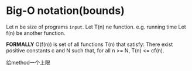 # Big-O notation(bounds)
Let n be size of programs `input`.
Let T(n) ne function. e.g. running time
Let f(n) be another function. 

**FORMALLY** O(f(n)) is set of all functions T(n) that satisfy: There exist positive constants c and N such that, for all n >= N, T(n) <= cf(n).

给method一个上限
